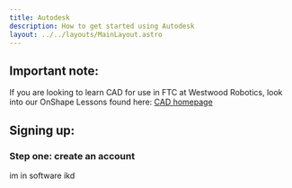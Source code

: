 ```yaml
---
title: Autodesk
description: How to get started using Autodesk
layout: ../../layouts/MainLayout.astro
---
```


## Important note:
If you are looking to learn CAD for use in FTC at Westwood Robotics, look into our OnShape Lessons found here: [CAD homepage](./)

## Signing up:

### Step one: create an account
im in software ikd